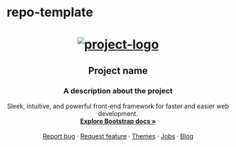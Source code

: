 # repo-template
<h1 align="center">
    <a href="http://example.com" title="project-logo">
        <img src="https://dummyimage.com/220x110/fff/28c87d.png&text=%7BLOGO%7D" alt="project-logo" />
    </a>
</h1>
<h2 align="center">Project name</h2>
<h3 align="center">A description about the project</h3>

<p align="center">
    Sleek, intuitive, and powerful front-end framework for faster and easier web development.
    <br>
    <a href="https://getbootstrap.com/docs/4.1/" rel="nofollow"><strong>Explore Bootstrap docs »</strong></a>
    <br>
    <br>
    <a href="https://github.com/twbs/bootstrap/issues/new?template=bug.md">Report bug</a>
    ·
    <a href="https://github.com/twbs/bootstrap/issues/new?template=feature.md&amp;labels=feature">Request feature</a>
    ·
    <a href="https://themes.getbootstrap.com/" rel="nofollow">Themes</a>
    ·
    <a href="https://jobs.getbootstrap.com/" rel="nofollow">Jobs</a>
    ·
    <a href="https://blog.getbootstrap.com/" rel="nofollow">Blog</a>
  </p>
